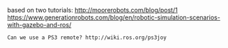 based on two tutorials:
	http://moorerobots.com/blog/post/1
	https://www.generationrobots.com/blog/en/robotic-simulation-scenarios-with-gazebo-and-ros/

	Can we use a PS3 remote? http://wiki.ros.org/ps3joy

